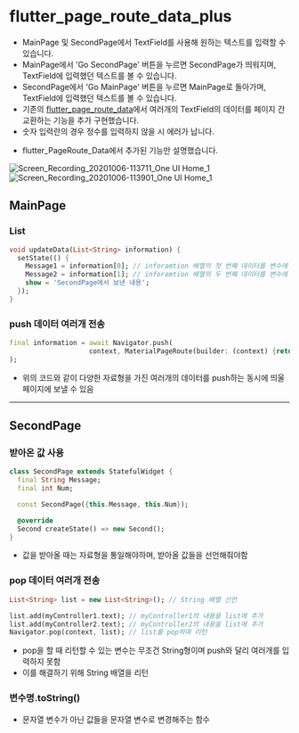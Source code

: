 # flutter_page_route_data_plus

- MainPage 및 SecondPage에서 TextField를 사용해 원하는 텍스트를 입력할 수 있습니다.
- MainPage에서 'Go SecondPage' 버튼을 누르면 SecondPage가 띄워지며, TextField에 입력했던 텍스트를 볼 수 있습니다.
- SecondPage에서 'Go MainPage' 버튼을 누르면 MainPage로 돌아가며, TextField에 입력했던 텍스트를 볼 수 있습니다.
- 기존의 [flutter_page_route_data](https://github.com/OOGEE/flutter_PageRoute_Data)에서 여러개의 TextField의 데이터를 페이지 간 교환하는 기능을 추가 구현했습니다.
- 숫자 입력란의 경우 정수를 입력하지 않을 시 에러가 납니다.

* flutter_PageRoute_Data에서 추가된 기능만 설명했습니다.

![Screen_Recording_20201006-113711_One UI Home_1](https://user-images.githubusercontent.com/46275549/95152791-d8f94300-07c8-11eb-84bc-ad6161286c86.gif)
![Screen_Recording_20201006-113901_One UI Home_1](https://user-images.githubusercontent.com/46275549/95152801-dd256080-07c8-11eb-8efc-3fc6ecc2cc0d.gif)  

## MainPage
### List
~~~dart
void updateData(List<String> information) {
  setState(() {
    Message1 = information[0]; // inforamtion 배열의 첫 번째 데이터를 변수에 저장
    Message2 = information[1]; // inforamtion 배열의 두 번째 데이터를 변수에 저장
    show = 'SecondPage에서 보낸 내용';
  });
}
~~~

### push 데이터 여러개 전송
~~~dart
final information = await Navigator.push(
                    context, MaterialPageRoute(builder: (context) {return SecondPage(Message : myController1.text, Num : int.parse(myController2.text));})
);
~~~
- 위의 코드와 같이 다양한 자료형을 가진 여러개의 데이터를 push하는 동시에 띄울 페이지에 보낼 수 있음

------------

## SecondPage
### 받아온 값 사용
~~~dart
class SecondPage extends StatefulWidget {
  final String Message;
  final int Num;

  const SecondPage({this.Message, this.Num});

  @override
  Second createState() => new Second();
}
~~~
- 값을 받아올 때는 자료형을 통일해야하며, 받아올 값들을 선언해줘야함

### pop 데이터 여러개 전송
~~~dart
List<String> list = new List<String>(); // String 배열 선언
~~~

~~~dart
list.add(myController1.text); // myController1의 내용을 list에 추가
list.add(myController2.text); // myController2의 내용을 list에 추가
Navigator.pop(context, list); // list를 pop하며 리턴
~~~

- pop을 할 때 리턴할 수 있는 변수는 무조건 String형이며 push와 달리 여러개를 입력하지 못함
- 이를 해결하기 위해 String 배열을 리턴

### 변수명.toString()
- 문자열 변수가 아닌 값들을 문자열 변수로 변경해주는 함수
